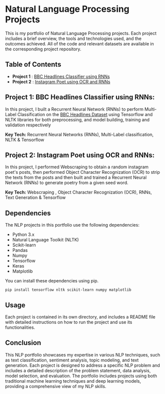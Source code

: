 # Natural Language Processing Projects 
 
This is my portfolio of Natural Language Processing projects. Each project includes a brief overview, the tools and technologies used, and the outcomes achieved. All of the code and relevant datasets are available in the corresponding project repository.

## Table of Contents
* **Project 1** : [BBC Headlines Classifier using RNNs](/BBCHeadlineDetector) 
* **Project 2** : [Instagram Poet using OCR and RNNs](/InstaPoet)

## Project 1: BBC Headlines Classifier using RNNs: 
In this project, I built a Recurrent Neural Network (RNNs) to perform Multi-Label Classification on the [BBC Headlines Dataset](http://mlg.ucd.ie/datasets/bbc.html) using Tensorflow and NLTK libraries for both preprocessing, and model building, training and validation respectively

**Key Tech:** Recurrent Neural Networks (RNNs), Multi-Label classification, NLTK & Tensorflow

## Project 2: Instagram Poet using OCR and RNNs: 
In this project, I performed Webscraping to obtain a random instagram poet's posts, then performed Object Character Recognization (OCR) to strip the texts from the posts and then built and trained a Recurrent Neural Network (RNNs) to generate poetry from a given seed word. 

**Key Tech:** Webscraping , Object Character Recognization (OCR), RNNs, Text Generation & Tensorflow

## Dependencies
The NLP projects in this portfolio use the following dependencies:

* Python 3.x
* Natural Language Toolkit (NLTK)
* Scikit-learn
* Pandas
* Numpy
* Tensorflow
* Keras
* Matplotlib

You can install these dependencies using pip.
```
pip install tensorflow nltk scikit-learn numpy matplotlib 
```
## Usage
Each project is contained in its own directory, and includes a README file with detailed instructions on how to run the project and use its functionalities.

## Conclusion
This NLP portfolio showcases my expertise in various NLP techniques, such as text classification, sentiment analysis, topic modeling, and text generation. Each project is designed to address a specific NLP problem and includes a detailed description of the problem statement, data analysis, model selection, and evaluation. The portfolio includes projects using both traditional machine learning techniques and deep learning models, providing a comprehensive view of my NLP skills.





